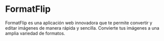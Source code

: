 # FormatFlip
FormatFlip es una aplicación web innovadora que te permite convertir y editar imágenes de manera rápida y sencilla. Convierte tus imágenes a una amplia variedad de formatos.   

